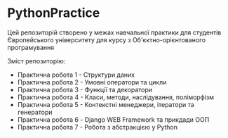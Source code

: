 # PythonPractice
Цей репозиторій створено у межах навчальної практики для студентів Європейського університету для курсу з Об'єктно-орієнтованого програмування

Зміст репозиторію:

* Практична робота 1 - Структури даних
* Практична робота 2 - Умовні оператори та цикли
* Практична робота 3 - Функції та декоратори
* Практична робота 4 - Класи, методи, наслідування, поліморфізм
* Практична робота 5 - Контекстні менеджери, ітератори та генератори
* Практична робота 6 - Django WEB Framework та прикдади ООП
* Практична робота 7 - Робота з абстракцією у Python
